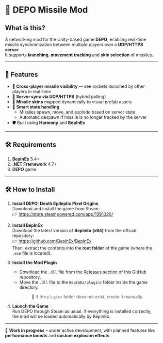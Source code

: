# 🚀 DEPO Missile Mod

## What is this?

A networking mod for the Unity-based game **DEPO**, enabling real-time missile synchronization between multiple players over a **UDP/HTTPS server**.  
It supports **launching**, **movement tracking** and **skin selection** of missiles.

---

## 🔧 Features

- 🔄 **Cross-player missile visibility** — see rockets launched by other players in real-time  
- 📡 **Server sync via UDP/HTTPS** (hybrid polling)  
- 🚀 **Missile skins** mapped dynamically to visual prefab assets  
- 🧠 **Smart state handling**:  
  - Missiles spawn, move, and explode based on server state  
  - Automatic despawn if missile is no longer tracked by the server  
- 🛡️ Built using **Harmony** and **BepInEx**

---

## 🛠 Requirements

1. **BepInEx** 5.4+
2. **.NET Framework** 4.7+
3. **DEPO** game 

---

## 🛠️ How to Install

1. **Install DEPO: Death Epileptic Pixel Origins**  
   Download and install the game from Steam:  
   👉 https://store.steampowered.com/app/1091320/

2. **Install BepInEx**  
   Download the latest version of **BepInEx (x64)** from the official repository:  
   👉 https://github.com/BepInEx/BepInEx  
   Then, extract the contents into the **root folder** of the game (where the `.exe` file is located).

3. **Install the Mod Plugin**  
   - Download the `.dll` file from the [Releases](../../releases) section of this GitHub repository.  
   - Move the `.dll` file to the `BepInEx/plugins` folder inside the game directory.  
     > 🔸 If the `plugins` folder does not exist, create it manually.

4. **Launch the Game**  
   Run DEPO through Steam as usual. If everything is installed correctly, the mod will be loaded automatically by BepInEx.

---

🧪 **Work in progress** – under active development, with planned features like **performance boosts** and **custom explosion effects**.
